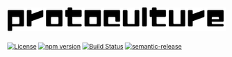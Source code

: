 # ![protoculture](protoculture.png)

[![License](https://img.shields.io/badge/License-Apache%202.0-blue.svg)](https://opensource.org/licenses/Apache-2.0)
[![npm version](https://badge.fury.io/js/protoculture-hapi-mongoose.svg)](https://badge.fury.io/js/protoculture-hapi-mongoose)
[![Build Status](https://travis-ci.org/atrauzzi/protoculture-hapi-mongoose.svg?branch=master)](https://travis-ci.org/atrauzzi/protoculture-hapi-mongoose) 
[![semantic-release](https://img.shields.io/badge/%20%20%F0%9F%93%A6%F0%9F%9A%80-semantic--release-e10079.svg)](https://github.com/semantic-release/semantic-release)
